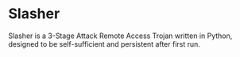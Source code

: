 # Slasher
Slasher is a 3-Stage Attack Remote Access Trojan written in Python, designed to be self-sufficient and persistent after first run.

